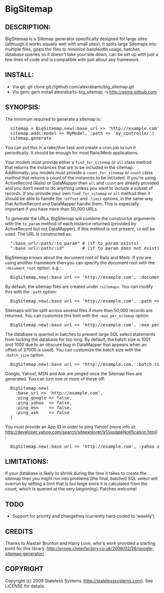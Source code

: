 # BigSitemap

## DESCRIPTION:

BigSitemap is a Sitemap generator specifically designed for large sites (although it works equally well with small sites).  It splits large Sitemaps into multiple files, gzips the files to minimize bandwidth usage, batches database queries so it doesn't take your site down, can be set up with just a few lines of code and is compatible with just about any framework.

## INSTALL:

* Via git: git clone git://github.com/alexrabarts/big_sitemap.git
* Via gem: gem install alexrabarts-big_sitemap -s http://gems.github.com

## SYNOPSIS:

The minimum required to generate a sitemap is:

<pre>
  sitemap = BigSitemap.new(:base_url => 'http://example.com')
  sitemap.add(:model => MyModel, :path => 'my_controller')
  sitemap.generate
</pre>

You can put this in a rake/thor task and create a cron job to run it periodically.  It should be enough for most Rails/Merb applications.

Your models must provide either a <code>find_for_sitemap</code> or <code>all</code> class method that returns the instances that are to be included in the sitemap.  Additionally, you models must provide a <code>count_for_sitemap</code> or <code>count</code> class method that returns a count of the instances to be included.  If you're using ActiveRecord (Rails) or DataMapper then <code>all</code> and <code>count</code> are already provided and you don't need to do anything unless you want to include a subset of records.  If you provide your own <code>find_for_sitemap</code> or <code>all</code> method then it should be able to handle the <code>:offset</code> and <code>:limit</code> options, in the same way that ActiveRecord and DataMapper handle them.  This is especially important if you have more than 50,000 URLs.

To generate the URLs, BigSitemap will combine the constructor arguments with the <code>to_param</code> method of each instance returned (provided by ActiveRecord but not DataMapper).  If this method is not present, <code>id</code> will be used.  The URL is constructed as:

<pre>
  ":base_url/:path/:to_param" # (if to_param exists)
  ":base_url/:path/:id"       # (if to_param does not exist)
</pre>

BigSitemap knows about the document root of Rails and Merb.  If you are using another framework then you can specify the document root with the <code>:document_root</code> option.  e.g.:

<pre>
  BigSitemap.new(:base_url => 'http://example.com', :document_root => "#{FOO_ROOT}/httpdocs")
</pre>

By default, the sitemap files are created under <code>/sitemaps</code>.  You can modify this with the <code>:path</code> option:

<pre>
  BigSitemap.new(:base_url => 'http://example.com', :path => 'google-sitemaps') # places Sitemaps under /google-sitemaps
</pre>

Sitemaps will be split across several files if more than 50,000 records are returned.  You can customize this limit with the <code>:max_per_sitemap</code> option:

<pre>
  BigSitemap.new(:base_url => 'http://example.com', :max_per_sitemap => 1000) # Max of 1000 URLs per Sitemap
</pre>

The database is queried in batches to prevent large SQL select statements from locking the database for too long.  By default, the batch size is 1001 (not 1000 due to an obscure bug in DataMapper that appears when an offset of 37000 is used).  You can customize the batch size with the <code>:batch_size</code> option:

<pre>
  BigSitemap.new(:base_url => 'http://example.com, :batch_size => 5000) # Database is queried in batches of 5,000
</pre>

Google, Yahoo!, MSN and Ask are pinged once the Sitemap files are generated.  You can turn one or more of these off:

<pre>
  BigSitemap.new(
    :base_url => 'http://example.com',
    :ping_google => false,
    :ping_yahoo  => false,
    :ping_msn    => false,
    :ping_ask    => false
  )
</pre>

You must provide an App ID in order to ping Yahoo! (more info at http://developer.yahoo.com/search/siteexplorer/V1/updateNotification.html):

<pre>
  BigSitemap.new(:base_url => 'http://example.com', :yahoo_app_id => 'myYahooAppId') # Yahoo! will now be pinged
</pre>

## LIMITATIONS:

If your database is likely to shrink during the time it takes to create the sitemap then you might run into problems (the final, batched SQL select will overrun by setting a limit that is too large since it is calculated from the count, which is queried at the very beginning).  Patches welcome!

## TODO

* Support for priority and changefreq (currently hard-coded to 'weekly')

## CREDITS

Thanks to Alastair Brunton and Harry Love, who's work provided a starting point for this library.
http://scoop.cheerfactory.co.uk/2008/02/26/google-sitemap-generator/

## COPYRIGHT

Copyright (c) 2009 Stateless Systems (http://statelesssystems.com). See LICENSE for details.